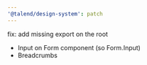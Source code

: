 ```yaml
---
'@talend/design-system': patch
---
```


fix: add missing export on the root

* Input on Form component (so Form.Input)
* Breadcrumbs
